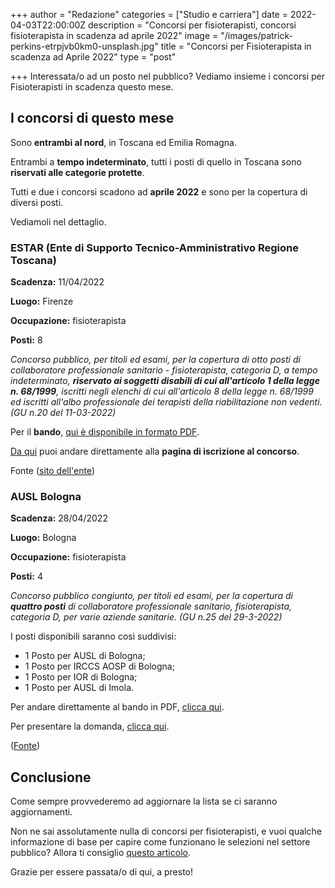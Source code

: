 +++
author = "Redazione"
categories = ["Studio e carriera"]
date = 2022-04-03T22:00:00Z
description = "Concorsi per fisioterapisti, concorsi fisioterapista in scadenza ad aprile 2022"
image = "/images/patrick-perkins-etrpjvb0km0-unsplash.jpg"
title = "Concorsi per Fisioterapista in scadenza ad Aprile 2022"
type = "post"

+++
Interessata/o ad un posto nel pubblico? Vediamo insieme i concorsi per Fisioterapisti in scadenza questo mese.

## I concorsi di questo mese

Sono **entrambi al nord**, in Toscana ed Emilia Romagna.

Entrambi a **tempo indeterminato**, tutti i posti di quello in Toscana sono **riservati alle categorie protette**.

Tutti e due i concorsi scadono ad **aprile 2022** e sono per la copertura di diversi posti.

Vediamoli nel dettaglio.

### ESTAR (Ente di Supporto Tecnico-Amministrativo Regione Toscana)

**Scadenza:** 11/04/2022

**Luogo:** Firenze

**Occupazione:** fisioterapista

**Posti:** 8

_Concorso pubblico, per titoli ed esami, per la copertura di otto posti di collaboratore professionale sanitario - fisioterapista, categoria D, a tempo indeterminato, **riservato ai soggetti disabili di cui all'articolo 1 della legge n. 68/1999**, iscritti negli elenchi di cui all'articolo 8 della legge n. 68/1999 ed iscritti all'albo professionale dei terapisti della riabilitazione non vedenti. (GU n.20 del 11-03-2022)_

Per il **bando**, [qui è disponibile in formato PDF](https://www.estar.toscana.it/wp-content/plugins/download-attachments/includes/download.php?id=57799 "Bando concorso ESTAR Fisioterapisti").

[Da qui](https://estar.concorsismart.it/ui/public-area/intro-card "Iscrizione concorsi ESTAR") puoi andare direttamente alla **pagina di iscrizione al concorso**.

Fonte ([sito dell'ente](https://www.estar.toscana.it/index.php/4-2022-con-collaboratore-professionale-sanitario-assistente-sanitario-riservato-ai-soggetti-disabili-di-cui-allart-1-della-legg-68-99-e-iscritti-negli-elenchi-di-cui-allart-8-scade-11-4-2022/ "ESTAR - Concorso Fisioterapisti"))

### AUSL Bologna

**Scadenza:** 28/04/2022

**Luogo:** Bologna

**Occupazione:** fisioterapista

**Posti:** 4

_Concorso pubblico congiunto, per titoli ed esami, per la copertura di **quattro posti** di collaboratore professionale sanitario, fisioterapista, categoria D, per varie aziende sanitarie. (GU n.25 del 29-3-2022)_

I posti disponibili saranno così suddivisi:

* 1 Posto per AUSL di Bologna;
* 1 Posto per IRCCS AOSP di Bologna;
* 1 Posto per IOR di Bologna;
* 1 Posto per AUSL di Imola.

Per andare direttamente al bando in PDF, [clicca qui](https://www.ausl.bologna.it/per-i-cittadini/bandi-di-concorso/current/auslbandoconcorso.2022-03-29.8717122306/files/BANDO-Concorso-CPS-Fisioterapista.pdf "Bando concorso AUSL Bologna").

Per presentare la domanda, [clicca qui](https://auslbologna.concorsismart.it/ "Link presentazione domande AUSL Bologna").

([Fonte](https://www.ausl.bologna.it/per-i-cittadini/bandi-di-concorso/current/auslbandoconcorso.2022-03-29.8717122306 "AUSL Bologna"))

## Conclusione

Come sempre provvederemo ad aggiornare la lista se ci saranno aggiornamenti.

Non ne sai assolutamente nulla di concorsi per fisioterapisti, e vuoi qualche informazione di base per capire come funzionano le selezioni nel settore pubblico? Allora ti consiglio [questo articolo](https://fisioterapisti.org/lavorare-nel-pubblico-come-fisioterapisti-concetti-di-base/ "Lavorare nel pubblico come fisioterapista").

Grazie per essere passata/o di qui, a presto!